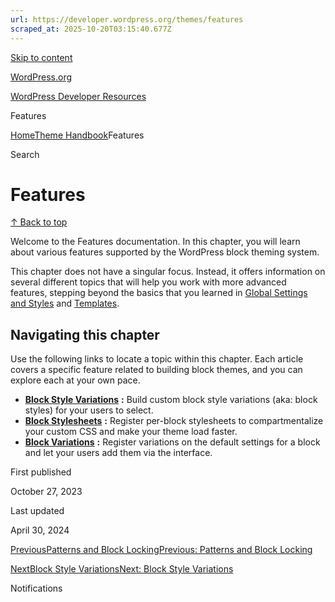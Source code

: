 ```yaml
---
url: https://developer.wordpress.org/themes/features
scraped_at: 2025-10-20T03:15:40.677Z
---
```


[Skip to content](https://developer.wordpress.org/themes/features/#wp--skip-link--target)

[WordPress.org](https://wordpress.org/)

[WordPress Developer Resources](https://developer.wordpress.org/)

Features


[Home](https://developer.wordpress.org/)[Theme Handbook](https://developer.wordpress.org/themes/)Features

Search

# Features

[↑ Back to top](https://developer.wordpress.org/themes/features/#wp--skip-link--target)

Welcome to the Features documentation. In this chapter, you will learn about various features supported by the WordPress block theming system.

This chapter does not have a singular focus. Instead, it offers information on several different topics that will help you work with more advanced features, stepping beyond the basics that you learned in [Global Settings and Styles](https://developer.wordpress.org/themes/global-settings-and-styles/) and [Templates](https://developer.wordpress.org/themes/templates/).

## Navigating this chapter

Use the following links to locate a topic within this chapter. Each article covers a specific feature related to building block themes, and you can explore each at your own pace.

- [**Block Style Variations**](https://developer.wordpress.org/themes/features/block-style-variations/) **:** Build custom block style variations (aka: block styles) for your users to select.
- [**Block Stylesheets**](https://developer.wordpress.org/themes/features/block-stylesheets/) **:** Register per-block stylesheets to compartmentalize your custom CSS and make your theme load faster.
- [**Block Variations**](https://developer.wordpress.org/themes/features/block-variations/) **:** Register variations on the default settings for a block and let your users add them via the interface.

First published

October 27, 2023

Last updated

April 30, 2024

[PreviousPatterns and Block LockingPrevious: Patterns and Block Locking](https://developer.wordpress.org/themes/patterns/patterns-and-block-locking/)

[NextBlock Style VariationsNext: Block Style Variations](https://developer.wordpress.org/themes/features/block-style-variations/)

Notifications